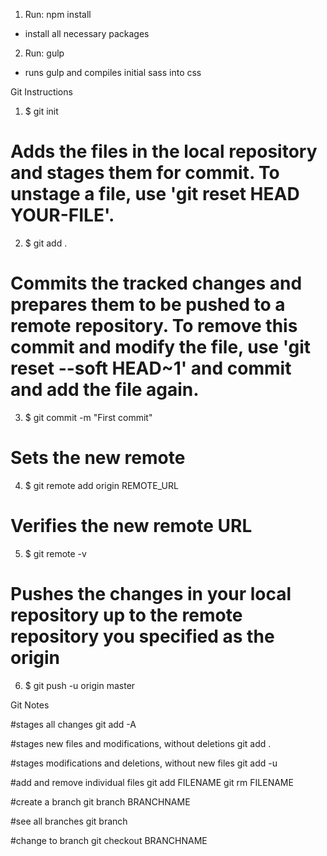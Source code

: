 1. Run: npm install
- install all necessary packages

2. Run: gulp
- runs gulp and compiles initial sass into css

Git Instructions
1. $ git init

# Adds the files in the local repository and stages them for commit. To unstage a file, use 'git reset HEAD YOUR-FILE'.
2. $ git add .

# Commits the tracked changes and prepares them to be pushed to a remote repository. To remove this commit and modify the file, use 'git reset --soft HEAD~1' and commit and add the file again.
3. $ git commit -m "First commit"

# Sets the new remote
4. $ git remote add origin REMOTE_URL

# Verifies the new remote URL
5. $ git remote -v

# Pushes the changes in your local repository up to the remote repository you specified as the origin
6. $ git push -u origin master

Git Notes

#stages all changes
git add -A

#stages new files and modifications, without deletions
git add .

#stages modifications and deletions, without new files
git add -u

#add and remove individual files
git add FILENAME
git rm FILENAME

#create a branch
git branch BRANCHNAME

#see all branches
git branch

#change to branch
git checkout BRANCHNAME
